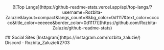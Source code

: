 
<p align="center">
[![Top Langs](https://github-readme-stats.vercel.app/api/top-langs/?username=Rozbita-Zaluzie&layout=compact&langs_count=8&bg_color=0d1117&text_color=cccccc&title_color=eeeeee&border_color=0d1117)](https://github.com/Rozbita-Zaluzie/github-readme-stats)
 </p>
## Social Sites
[Instagram](https://instagram.com/rozbita_zaluzie/) <br>
Discord - Rozbita_Zaluzie#2703
